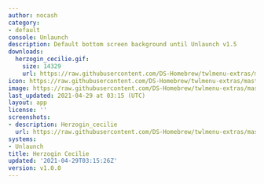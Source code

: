```yaml
---
author: nocash
category:
- default
console: Unlaunch
description: Default bottom screen background until Unlaunch v1.5
downloads:
  herzogin_cecilie.gif:
    size: 14329
    url: https://raw.githubusercontent.com/DS-Homebrew/twlmenu-extras/master/_nds/TWiLightMenu/unlaunch/backgrounds/herzogin_cecilie.gif
icon: https://raw.githubusercontent.com/DS-Homebrew/twlmenu-extras/master/_nds/TWiLightMenu/unlaunch/backgrounds/herzogin_cecilie.gif
image: https://raw.githubusercontent.com/DS-Homebrew/twlmenu-extras/master/_nds/TWiLightMenu/unlaunch/backgrounds/herzogin_cecilie.gif
last_updated: 2021-04-29 at 03:15 (UTC)
layout: app
license: ''
screenshots:
- description: Herzogin_cecilie
  url: https://raw.githubusercontent.com/DS-Homebrew/twlmenu-extras/master/_nds/TWiLightMenu/unlaunch/backgrounds/herzogin_cecilie.gif
systems:
- Unlaunch
title: Herzogin Cecilie
updated: '2021-04-29T03:15:26Z'
version: v1.0.0
---
```

